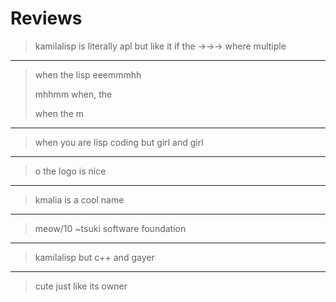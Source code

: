 
# Reviews

> kamilalisp is literally apl but like it if the →→→ where multiple

---

> when the lisp eeemmmhh
>
> mhhmm when, the
> 
> when the m

---

> when you are lisp coding but girl and girl

---

> o the logo is nice

---

> kmalia is a cool name

---

> meow/10 ~tsuki software foundation

---

> kamilalisp but c++ and gayer

---

> cute just like its owner
